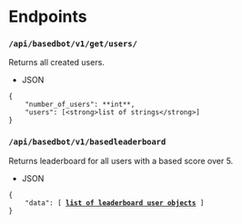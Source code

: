 # Endpoints

### ``/api/basedbot/v1/get/users/``

Returns all created users.
- JSON

```
{
	"number_of_users": **int**,
	"users": [<strong>list of strings</strong>]
}
```

### ``/api/basedbot/v1/basedleaderboard``

Returns leaderboard for all users with a based score over 5.
- JSON

<pre>
<code>{
	"data": [ <a href="https://github.com/gmarciani"><strong>list of leaderboard user objects</strong></a> ]
}</code>
</pre>

